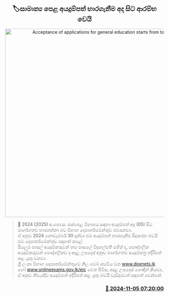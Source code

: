 <p align='center'><b><h2 align='center' title='Acceptance of applications for general education starts from today'>🏷සාමාන්‍ය පෙළ අයදුම්පත් භාරගැනීම අද සිට ආරම්භ වෙයි</h2></b></p>
<p align='center'><img src='https://helakuru.sgp1.cdn.digitaloceanspaces.com/esana/images/lib/1603290631-exams-archived.jpg' width='600' alt='Acceptance of applications for general education starts from today'></p>

>📝 2024 (2025) අ.පො.ස. සා/පෙළ විභාගය සඳහා අයදුම්පත් අද (05) සිට මාර්ගගතව භාරගන්නා බව විභාග දෙපාර්තමේන්තුව පවසනවා.<br>ඒ අනුව 2024 නොවැම්බර් 30 දක්වා එම අයදුම්පත් භාරගැනීම සිදුකරන බවයි එම දෙපාර්තමේන්තුව සඳහන් කළේ.<br>සියලුම පාසල් අයදුම්කරුවන් තම පාසලේ විදුහල්පති මගින් ද, පෞද්ගලික අයදුම්කරුවන් පෞද්ගලිකව ද අදාළ උපදෙස් අනුව මාර්ගගතව අයදුම්පත්‍ර ඉදිරිපත් කළ යුතු වනවා.<br>ශ්‍රී ලංකා විභාග දෙපාර්තමේන්තුවේ නිල වෙබ් අඩවිය වන www.doenets.lk හෝ www.onlineexams.gov.lk/eic වෙත පිවිස, අදාළ උපදෙස් හොඳින් කියවා, ඒ අනුව නිවැරදිව අයදුම්පත් ඉදිරිපත් කළ යුතු බවයි වැඩිදුරටත් සඳහන් වෙන්නේ.<br>

<h3 align='right'><a href='https://www.helakuru.lk/esana/p/104748/'>📅 2024-11-05 07:20:00</a></h3>
